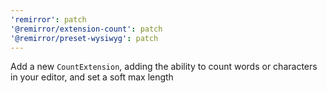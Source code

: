```yaml
---
'remirror': patch
'@remirror/extension-count': patch
'@remirror/preset-wysiwyg': patch
---
```


Add a new `CountExtension`, adding the ability to count words or characters in your editor, and set a soft max length
